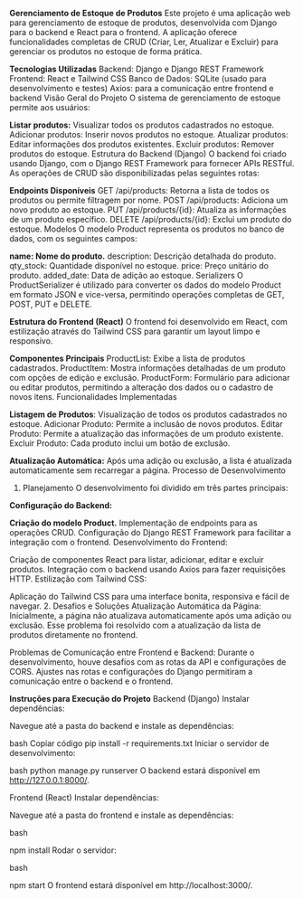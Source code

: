 **Gerenciamento de Estoque de Produtos**
Este projeto é uma aplicação web para gerenciamento de estoque de produtos, desenvolvida com Django para o backend e React para o frontend. A aplicação oferece funcionalidades completas de CRUD (Criar, Ler, Atualizar e Excluir) para gerenciar os produtos no estoque de forma prática.

**Tecnologias Utilizadas**
Backend: Django e Django REST Framework
Frontend: React e Tailwind CSS
Banco de Dados: SQLite (usado para desenvolvimento e testes)
Axios: para a comunicação entre frontend e backend
Visão Geral do Projeto
O sistema de gerenciamento de estoque permite aos usuários:

**Listar produtos:** Visualizar todos os produtos cadastrados no estoque.
Adicionar produtos: Inserir novos produtos no estoque.
Atualizar produtos: Editar informações dos produtos existentes.
Excluir produtos: Remover produtos do estoque.
Estrutura do Backend (Django)
O backend foi criado usando Django, com o Django REST Framework para fornecer APIs RESTful. As operações de CRUD são disponibilizadas pelas seguintes rotas:

**Endpoints Disponíveis**
GET /api/products: Retorna a lista de todos os produtos ou permite filtragem por nome.
POST /api/products: Adiciona um novo produto ao estoque.
PUT /api/products/{id}: Atualiza as informações de um produto específico.
DELETE /api/products/{id}: Exclui um produto do estoque.
Modelos
O modelo Product representa os produtos no banco de dados, com os seguintes campos:

**name: Nome do produto.**
description: Descrição detalhada do produto.
qty_stock: Quantidade disponível no estoque.
price: Preço unitário do produto.
added_date: Data de adição ao estoque.
Serializers
O ProductSerializer é utilizado para converter os dados do modelo Product em formato JSON e vice-versa, permitindo operações completas de GET, POST, PUT e DELETE.

**Estrutura do Frontend (React)**
O frontend foi desenvolvido em React, com estilização através do Tailwind CSS para garantir um layout limpo e responsivo.

**Componentes Principais**
ProductList: Exibe a lista de produtos cadastrados.
ProductItem: Mostra informações detalhadas de um produto com opções de edição e exclusão.
ProductForm: Formulário para adicionar ou editar produtos, permitindo a alteração dos dados ou o cadastro de novos itens.
Funcionalidades Implementadas

**Listagem de Produtos**: Visualização de todos os produtos cadastrados no estoque.
Adicionar Produto: Permite a inclusão de novos produtos.
Editar Produto: Permite a atualização das informações de um produto existente.
Excluir Produto: Cada produto inclui um botão de exclusão.

**Atualização Automática:** Após uma adição ou exclusão, a lista é atualizada automaticamente sem recarregar a página.
Processo de Desenvolvimento
1. Planejamento
O desenvolvimento foi dividido em três partes principais:

**Configuração do Backend:**

**Criação do modelo Product.**
Implementação de endpoints para as operações CRUD.
Configuração do Django REST Framework para facilitar a integração com o frontend.
Desenvolvimento do Frontend:

Criação de componentes React para listar, adicionar, editar e excluir produtos.
Integração com o backend usando Axios para fazer requisições HTTP.
Estilização com Tailwind CSS:

Aplicação do Tailwind CSS para uma interface bonita, responsiva e fácil de navegar.
2. Desafios e Soluções
Atualização Automática da Página: Inicialmente, a página não atualizava automaticamente após uma adição ou exclusão. Esse problema foi resolvido com a atualização da lista de produtos diretamente no frontend.

Problemas de Comunicação entre Frontend e Backend: Durante o desenvolvimento, houve desafios com as rotas da API e configurações de CORS. Ajustes nas rotas e configurações do Django permitiram a comunicação entre o backend e o frontend.

**Instruções para Execução do Projeto**
Backend (Django)
Instalar dependências:

Navegue até a pasta do backend e instale as dependências:

bash
Copiar código
pip install -r requirements.txt
Iniciar o servidor de desenvolvimento:

bash
python manage.py runserver
O backend estará disponível em http://127.0.0.1:8000/.

Frontend (React)
Instalar dependências:

Navegue até a pasta do frontend e instale as dependências:

bash

npm install
Rodar o servidor:

bash

npm start
O frontend estará disponível em http://localhost:3000/.
